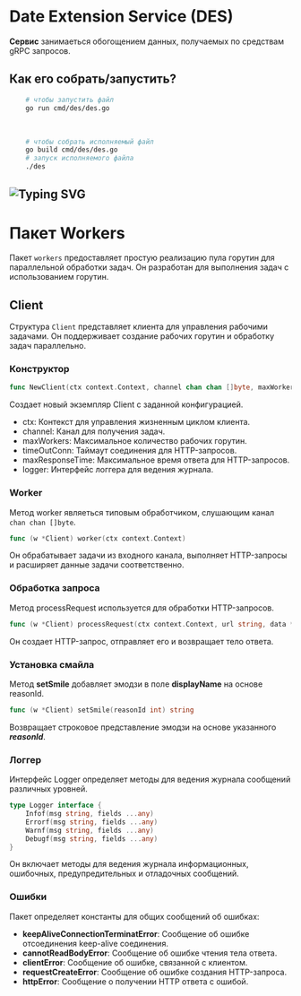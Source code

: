 # Date Extension Service (DES) 

**Сервис** занимаеться обогощением данных, получаемых по средствам <br> gRPC запросов.

## Как его собрать/запустить?  
```bash
    # чтобы запустить файл
    go run cmd/des/des.go
```
<br>

```bash 
    # чтобы собрать исполняемый файл
    go build cmd/des/des.go
    # запуск исполняемого файла
    ./des
```

## ![Typing SVG](https://readme-typing-svg.herokuapp.com?color=%2336BCF7&lines=Что+реализовано+в+проекте?)

# Пакет Workers

Пакет `workers` предоставляет простую реализацию пула горутин для параллельной обработки задач. Он разработан для выполнения задач с использованием горутин.

## Client

Структура `Client` представляет клиента для управления рабочими задачами. Он поддерживает создание рабочих горутин и обработку задач параллельно.

### Конструктор

```go
func NewClient(ctx context.Context, channel chan chan []byte, maxWorkers, timeOutConn, maxResponseTime int, logger Logger) *Client
```
Создает новый экземпляр Client с заданной конфигурацией.

* ctx: Контекст для управления жизненным циклом клиента.
* channel: Канал для получения задач.
* maxWorkers: Максимальное количество рабочих горутин.
* timeOutConn: Таймаут соединения для HTTP-запросов.
* maxResponseTime: Максимальное время ответа для HTTP-запросов.
* logger: Интерфейс логгера для ведения журнала.

### Worker
  Метод worker являеться типовым обработчиком, слушающим канал ```chan chan []byte```.

```go
func (w *Client) worker(ctx context.Context)
````
Он обрабатывает задачи из входного канала, выполняет HTTP-запросы и расширяет данные задачи соответственно.
### Обработка запроса
Метод processRequest используется для обработки HTTP-запросов.

```go
func (w *Client) processRequest(ctx context.Context, url string, data *fastjson.Value, body []byte) ([]byte, error)
```
Он создает HTTP-запрос, отправляет его и возвращает тело ответа.
### Установка смайла
Метод **setSmile** добавляет эмодзи в поле **displayName** на основе reasonId.

```go
func (w *Client) setSmile(reasonId int) string
```
Возвращает строковое представление эмодзи на основе указанного _**reasonId**_.
### Логгер
Интерфейс Logger определяет методы для ведения журнала сообщений различных уровней.
```go
type Logger interface {
    Infof(msg string, fields ...any)
    Errorf(msg string, fields ...any)
    Warnf(msg string, fields ...any)
    Debugf(msg string, fields ...any)
}
```
Он включает методы для ведения журнала информационных, ошибочных, предупредительных и отладочных сообщений.

### Ошибки
Пакет определяет константы для общих сообщений об ошибках:

+ **keepAliveConnectionTerminatError**: Сообщение об ошибке отсоединения keep-alive соединения.
+ **cannotReadBodyError**: Сообщение об ошибке чтения тела ответа.
+ **clientError**: Сообщение об ошибке, связанной с клиентом.
+ **requestCreateError**: Сообщение об ошибке создания HTTP-запроса.
+ **httpError**: Сообщение о получении HTTP ответа с ошибой.

